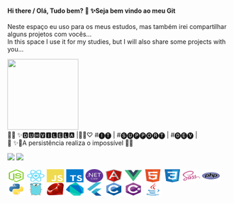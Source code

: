 
#### Hi there / Olá, Tudo bem?  👋  ✨Seja bem vindo ao meu Git
Neste espaço eu uso para os meus estudos, mas também irei compartilhar alguns projetos com vocês...<br/>
In this space I use it for my studies, but I will also share some projects with you...

<img src="https://www.alura.com.br/artigos/assets/como-criar-um-readme-para-seu-perfil-github/imagem14.gif" height="160px" width="160px" />

 <div>🙌🏻 ✨🅳🆄🅷🆅🅸🅻🅴🅻🅰 |🧑‍💻♡ #🅘🅣 | #🅢🅤🅟🅟🅞🅡🅣 | #🅓🅔🅥 |</div>
 <div>🚀 ✨🌟A persistência realiza o impossível 🌟✨</div>
 <p></p>

<div style="display: inline_block">
<a href="https://github.com/duvilela"><img height="145em" src="https://github-readme-stats.vercel.app/api/top-langs/?username=duvilela&layout=compact&langs_count=16&theme=dracula" /></a>
<a href="https://github.com/duvilela"><img height="145em" src="https://github-readme-stats.vercel.app/api?username=duvilela&show_icons=true&theme=dracula&hide=contribs,prs" /></a>
</div>

<!-- 
<div style="display: inline_block">
[![Top Langs](https://github-readme-stats.vercel.app/api/top-langs/?username=duvilela&layout=compact)](https://github.com/duvilela/github-readme-stats)
![Anurag's GitHub stats](https://github-readme-stats.vercel.app/api?username=duvilela&hide=contribs,prs)
</div>
-->


<div style="display: inline_block"></br>

<img align="center" alt="Du-NodeJS" height="30" width="40" src="https://raw.githubusercontent.com/devicons/devicon/master/icons/nodejs/nodejs-original.svg" />
<img align="center" alt="Du-React" height="30" width="40" src="https://raw.githubusercontent.com/devicons/devicon/master/icons/react/react-original.svg" />
<img align="center" alt="Du-JS" height="30" width="40" src="https://raw.githubusercontent.com/devicons/devicon/master/icons/javascript/javascript-plain.svg" />
<img align="center" alt="Du-TS" height="30" width="40" src="https://raw.githubusercontent.com/devicons/devicon/master/icons/typescript/typescript-plain.svg" />
<!-- <img align="center" alt="Du-NextJS" height="30" width="40" src="https://raw.githubusercontent.com/devicons/devicon/master/icons/nextjs/nextjs-original.svg" /> -->
<img align="center" alt="Du-DotNetCore" height="30" width="40" src="https://raw.githubusercontent.com/devicons/devicon/master/icons/dotnetcore/dotnetcore-original.svg" />
<img align="center" alt="Du-Angular" height="30" width="40" src="https://raw.githubusercontent.com/devicons/devicon/master/icons/angularjs/angularjs-original.svg" />
<img align="center" alt="Du-VueJS" height="30" width="40" src="https://raw.githubusercontent.com/devicons/devicon/master/icons/vuejs/vuejs-original.svg" />
<img align="center" alt="Du-HTML" height="30" width="40" src="https://raw.githubusercontent.com/devicons/devicon/master/icons/html5/html5-original.svg" />
<img align="center" alt="Du-CSS" height="30" width="40" src="https://raw.githubusercontent.com/devicons/devicon/master/icons/css3/css3-original.svg" />
<img align="center" alt="Du-SASS" height="30" width="40" src="https://raw.githubusercontent.com/devicons/devicon/master/icons/sass/sass-original.svg" />
<img align="center" alt="Du-PHP" height="30" width="40" src="https://raw.githubusercontent.com/devicons/devicon/master/icons/php/php-original.svg" />
<img align="center" alt="Du-Phyton" height="30" width="40" src="https://raw.githubusercontent.com/devicons/devicon/master/icons/python/python-original.svg" />
<img align="center" alt="Du-Go" height="30" width="40" src="https://raw.githubusercontent.com/devicons/devicon/master/icons/go/go-original.svg" />
<img align="center" alt="Du-Ruby" height="30" width="40" src="https://raw.githubusercontent.com/devicons/devicon/master/icons/ruby/ruby-original.svg" />
<img align="center" alt="Du-Dart" height="30" width="40" src="https://raw.githubusercontent.com/devicons/devicon/master/icons/dart/dart-original.svg" />
<img align="center" alt="Du-Flutter" height="30" width="40" src="https://raw.githubusercontent.com/devicons/devicon/master/icons/flutter/flutter-original.svg" />
<img align="center" alt="Du-C" height="30" width="40" src="https://raw.githubusercontent.com/devicons/devicon/master/icons/c/c-original.svg" />
<img align="center" alt="Du-C#" height="30" width="40" src="https://raw.githubusercontent.com/devicons/devicon/master/icons/csharp/csharp-original.svg" />
<img align="center" alt="Du-Java" height="30" width="40" src="https://raw.githubusercontent.com/devicons/devicon/master/icons/java/java-original.svg" />

<div>
<p></p>
 

 
 
 
 
 

